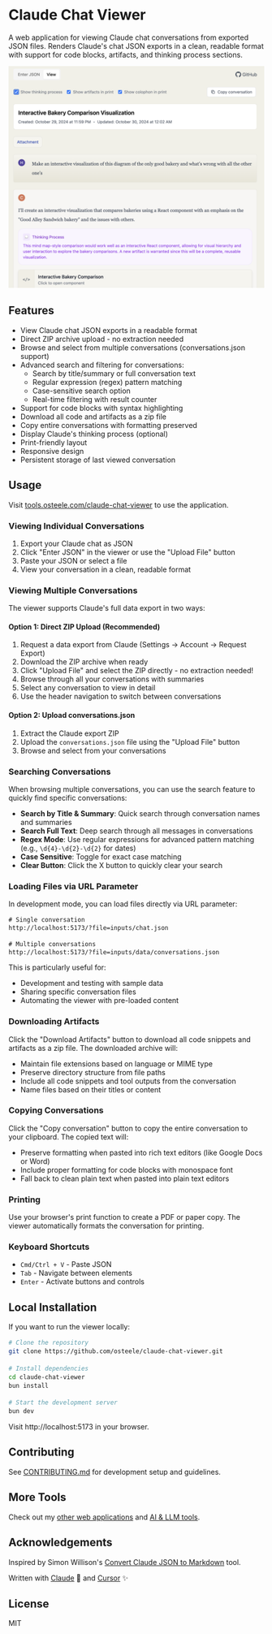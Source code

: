 # Claude Chat Viewer

A web application for viewing Claude chat conversations from exported JSON files. Renders Claude's chat JSON exports in a clean, readable format with support for code blocks, artifacts, and thinking process sections.

![Screenshot](./docs/screenshot.png)

## Features

- View Claude chat JSON exports in a readable format
- Direct ZIP archive upload - no extraction needed
- Browse and select from multiple conversations (conversations.json support)
- Advanced search and filtering for conversations:
  - Search by title/summary or full conversation text
  - Regular expression (regex) pattern matching
  - Case-sensitive search option
  - Real-time filtering with result counter
- Support for code blocks with syntax highlighting
- Download all code and artifacts as a zip file
- Copy entire conversations with formatting preserved
- Display Claude's thinking process (optional)
- Print-friendly layout
- Responsive design
- Persistent storage of last viewed conversation

## Usage

Visit [tools.osteele.com/claude-chat-viewer](https://tools.osteele.com/claude-chat-viewer) to use the application.

### Viewing Individual Conversations

1. Export your Claude chat as JSON
2. Click "Enter JSON" in the viewer or use the "Upload File" button
3. Paste your JSON or select a file
4. View your conversation in a clean, readable format

### Viewing Multiple Conversations

The viewer supports Claude's full data export in two ways:

#### Option 1: Direct ZIP Upload (Recommended)
1. Request a data export from Claude (Settings → Account → Request Export)
2. Download the ZIP archive when ready
3. Click "Upload File" and select the ZIP directly - no extraction needed!
4. Browse through all your conversations with summaries
5. Select any conversation to view in detail
6. Use the header navigation to switch between conversations

#### Option 2: Upload conversations.json
1. Extract the Claude export ZIP
2. Upload the `conversations.json` file using the "Upload File" button
3. Browse and select from your conversations

### Searching Conversations

When browsing multiple conversations, you can use the search feature to quickly find specific conversations:

- **Search by Title & Summary**: Quick search through conversation names and summaries
- **Search Full Text**: Deep search through all messages in conversations
- **Regex Mode**: Use regular expressions for advanced pattern matching (e.g., `\d{4}-\d{2}-\d{2}` for dates)
- **Case Sensitive**: Toggle for exact case matching
- **Clear Button**: Click the X button to quickly clear your search

### Loading Files via URL Parameter

In development mode, you can load files directly via URL parameter:

```
# Single conversation
http://localhost:5173/?file=inputs/chat.json

# Multiple conversations
http://localhost:5173/?file=inputs/data/conversations.json
```

This is particularly useful for:
- Development and testing with sample data
- Sharing specific conversation files
- Automating the viewer with pre-loaded content

### Downloading Artifacts

Click the "Download Artifacts" button to download all code snippets and artifacts as a zip file. The downloaded archive will:
- Maintain file extensions based on language or MIME type
- Preserve directory structure from file paths
- Include all code snippets and tool outputs from the conversation
- Name files based on their titles or content

### Copying Conversations

Click the "Copy conversation" button to copy the entire conversation to your clipboard. The copied text will:
- Preserve formatting when pasted into rich text editors (like Google Docs or Word)
- Include proper formatting for code blocks with monospace font
- Fall back to clean plain text when pasted into plain text editors

### Printing

Use your browser's print function to create a PDF or paper copy. The viewer automatically formats the conversation for printing.

### Keyboard Shortcuts

- `Cmd/Ctrl + V` - Paste JSON
- `Tab` - Navigate between elements
- `Enter` - Activate buttons and controls

## Local Installation

If you want to run the viewer locally:

```bash
# Clone the repository
git clone https://github.com/osteele/claude-chat-viewer.git

# Install dependencies
cd claude-chat-viewer
bun install

# Start the development server
bun dev
```

Visit http://localhost:5173 in your browser.

## Contributing

See [CONTRIBUTING.md](CONTRIBUTING.md) for development setup and guidelines.

## More Tools

Check out my [other web applications](https://osteele.com/software/web-apps/) and [AI & LLM tools](https://osteele.com/topics/ai).

## Acknowledgements

Inspired by Simon Willison's [Convert Claude JSON to
Markdown](https://observablehq.com/@simonw/convert-claude-json-to-markdown)
tool.

Written with [Claude](https://www.anthropic.com/claude) 🤖 and
[Cursor](https://www.cursor.com) ✨

## License

MIT
